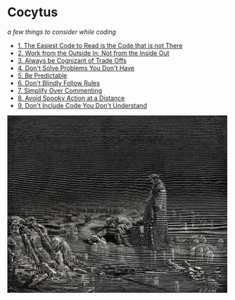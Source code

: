 # Cocytus
_a few things to consider while coding_

- [1. The Easiest Code to Read is the Code that is not There](Concise.md)
- [2. Work from the Outside In; Not from the Inside Out](Outside.md)
- [3. Always be Cognizant of Trade Offs](Cognizant.md)
- [4. Don't Solve Problems You Don't Have](Optimize.md)
- [5. Be Predictable](Predictable.md)
- [6. Don't Blindly Follow Rules](Rules.md)
- [7. Simplify Over Commenting](Commenting.md)
- [8. Avoid Spooky Action at a Distance](Spooky.md)
- [9. Don't Include Code You Don't Understand](Understand.md)


<p>
  <img src="07bic0ao8d571.jpg" width=500>
</p>
